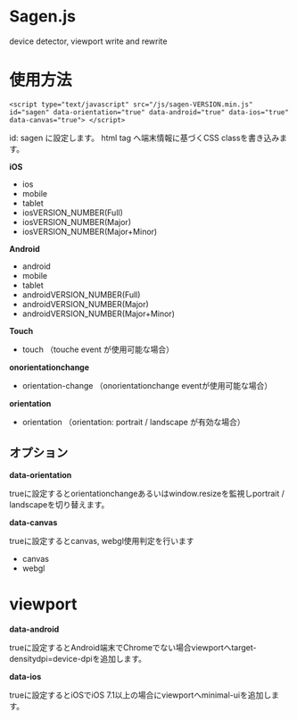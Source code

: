 Sagen.js
========

device detector, viewport write and rewrite

# 使用方法
`<script type="text/javascript" src="/js/sagen-VERSION.min.js"
    id="sagen"
    data-orientation="true"
    data-android="true"
    data-ios="true"
    data-canvas="true">
</script>`


id: sagen に設定します。
html tag へ端末情報に基づくCSS classを書き込みます。


**iOS**
* ios
* mobile
* tablet
* iosVERSION_NUMBER(Full)
* iosVERSION_NUMBER(Major)
* iosVERSION_NUMBER(Major+Minor)

**Android**
* android
* mobile
* tablet
* androidVERSION_NUMBER(Full)
* androidVERSION_NUMBER(Major)
* androidVERSION_NUMBER(Major+Minor)

**Touch**
* touch （touche event が使用可能な場合）

**onorientationchange**
* orientation-change （onorientationchange eventが使用可能な場合）

**orientation**
* orientation （orientation: portrait / landscape が有効な場合）

## オプション
**data-orientation**

trueに設定するとorientationchangeあるいはwindow.resizeを監視しportrait / landscapeを切り替えます。


**data-canvas**

trueに設定するとcanvas, webgl使用判定を行います
* canvas
* webgl


# viewport
**data-android**

trueに設定するとAndroid端末でChromeでない場合viewportへtarget-densitydpi=device-dpiを追加します。


**data-ios**

trueに設定するとiOSでiOS 7.1以上の場合にviewportへminimal-uiを追加します。